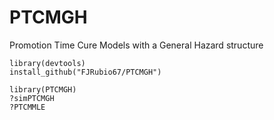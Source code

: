 # PTCMGH
Promotion Time Cure Models with a General Hazard structure


```
library(devtools)
install_github("FJRubio67/PTCMGH")

library(PTCMGH)
?simPTCMGH
?PTCMMLE
```
